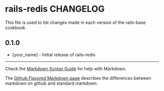 rails-redis CHANGELOG
===========================

This file is used to list changes made in each version of the rails-base cookbook.

0.1.0
-----
- [your_name] - Initial release of rails-redis

- - -
Check the [Markdown Syntax Guide](http://daringfireball.net/projects/markdown/syntax) for help with Markdown.

The [Github Flavored Markdown page](http://github.github.com/github-flavored-markdown/) describes the differences between markdown on github and standard markdown.
